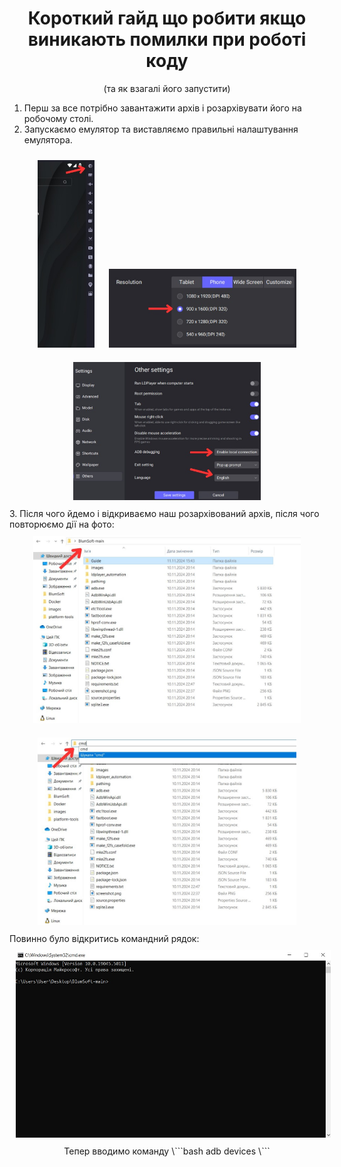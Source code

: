 <div align="center">
  <h1>Короткий гайд що робити якщо виникають помилки при роботі коду</h1>
  <p>(та як взагалі його запустити)</p>
</div>

1. Перш за все потрібно завантажити архів і розархівувати його на робочому столі.
2. Запускаємо емулятор та виставляємо правильні налаштування емулятора.

<div align="center">
  <img src="Guide/5303469086921057247.jpg" alt="Перше фото" height="300" style="margin: 10px;">
  <img src="Guide/5303469086921057237.jpg" alt="Друге фото" width="300" style="margin: 10px;">
  <img src="Guide/5303469086921057252.jpg" alt="Третє фото" width="300" style="margin: 10px;">
</div>
3. Після чого йдемо і відкриваємо наш розархівований архів, після чого повторюємо дії на фото:
<div align="center">
  <img src="Guide/4.jpg" alt="Перше фото" height="300" style="margin: 10px;">
  <img src="Guide/5.jpg" alt="Друге фото"height="300" style="margin: 10px;">
</div>
Повинно було відкритись командний рядок:
<div align="center">
  <img src="Guide/6.jpg" alt="Перше фото" height="300" style="margin: 10px;">
</div>

<div align="center">
  Тепер вводимо команду \```bash 
  adb devices
  \```
</div>
